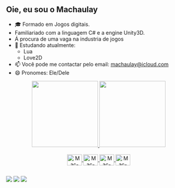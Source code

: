 ## Oie, eu sou o Machaulay

- 🎓 Formado em Jogos digitais.
- Familiariado com a linguagem C# e a engine Unity3D.
- Á procura de uma vaga na industria de jogos
- 🌱 Estudando atualmente:
  - Lua
  - Love2D
- 📫 Você pode me contactar pelo email: machaulay@icloud.com
- 😄 Pronomes: Ele/Dele



<div align="center">
  <a href="https://github.com/machaulay">
  <img height="180em" src="https://github-readme-stats.vercel.app/api?username=machaulay&show_icons=true&theme=cobalt&include_all_commits=true&count_private=true"/>
  <img height="180em" src="https://github-readme-stats.vercel.app/api/top-langs/?username=machaulay&layout=compact&langs_count=7&theme=cobalt"/>
</div>

<div  align="center" style="display: inline_block"><br>
  <img  align="center" alt="Mac-Js" height="30" width="40" src="https://cdn.jsdelivr.net/gh/devicons/devicon/icons/unity/unity-original.svg"/>
  <img  align="center" alt="Mac-Js" height="30" width="40" src="https://cdn.jsdelivr.net/gh/devicons/devicon/icons/csharp/csharp-original.svg" />
  <img  align="center" alt="Mac-Js" height="30" width="40" src="https://cdn.jsdelivr.net/gh/devicons/devicon/icons/vscode/vscode-original.svg" />
  <img  align="center" alt="Mac-Js" height="30" width="40" src="https://cdn.jsdelivr.net/gh/devicons/devicon/icons/visualstudio/visualstudio-plain.svg" />

</div>

##

<div>
  <a href="https://www.instagram.com/machaulay/" target="_blank"><img src="https://img.shields.io/badge/Instagram-E4405F?style=for-the-badge&logo=instagram&logoColor=white" target="_blank"></a>
  <a href="https://twitter.com/MachaulayP" target="_blank"><img src="https://img.shields.io/badge/Twitter-1DA1F2?style=for-the-badge&logo=twitter&logoColor=white" target="_blank"></a>
  <a href="https://www.linkedin.com/in/machaulay/" target="_blank"><img src="https://img.shields.io/badge/LinkedIn-0077B5?style=for-the-badge&logo=linkedin&logoColor=white" target="_blank"></a>
</div>


